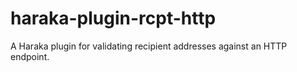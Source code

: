 # haraka-plugin-rcpt-http
A Haraka plugin for validating recipient addresses against an HTTP endpoint.
